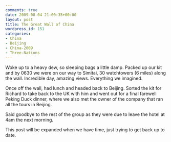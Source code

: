 ```yaml
---
comments: true
date: 2009-08-04 21:00:35+00:00
layout: post
title: The Great Wall of China
wordpress_id: 151
categories:
- China
- Beijing
- China-2009
- Three-Nations
---
```


Woke up to a heavy dew, so sleeping bags a little damp. Packed up our kit and by 0630 we were on our way to Simitai, 30 watchtowers (6 miles) along the wall. Incredible day, amazing views. Everything we imagined.

Once off the wall, had lunch and headed back to Beijing. Sorted the kit for Richard to take back to the UK with him and went out for a final farewell Peking Duck dinner, where we also met the owner of the company that ran all the tours in Beijing.

Said goodbye to the rest of the group as they were due to leave the hotel at 4am the next morning.

This post will be expanded when we have time, just trying to get back up to date.
